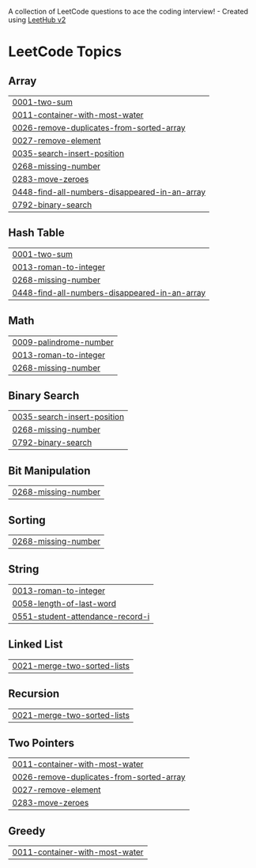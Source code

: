 A collection of LeetCode questions to ace the coding interview! - Created using [LeetHub v2](https://github.com/arunbhardwaj/LeetHub-2.0)
<!---LeetCode Topics Start-->
# LeetCode Topics
## Array
|  |
| ------- |
| [0001-two-sum](https://github.com/UtkarshTrivedi06/LeetCode/tree/master/0001-two-sum) |
| [0011-container-with-most-water](https://github.com/UtkarshTrivedi06/LeetCode/tree/master/0011-container-with-most-water) |
| [0026-remove-duplicates-from-sorted-array](https://github.com/UtkarshTrivedi06/LeetCode/tree/master/0026-remove-duplicates-from-sorted-array) |
| [0027-remove-element](https://github.com/UtkarshTrivedi06/LeetCode/tree/master/0027-remove-element) |
| [0035-search-insert-position](https://github.com/UtkarshTrivedi06/LeetCode/tree/master/0035-search-insert-position) |
| [0268-missing-number](https://github.com/UtkarshTrivedi06/LeetCode/tree/master/0268-missing-number) |
| [0283-move-zeroes](https://github.com/UtkarshTrivedi06/LeetCode/tree/master/0283-move-zeroes) |
| [0448-find-all-numbers-disappeared-in-an-array](https://github.com/UtkarshTrivedi06/LeetCode/tree/master/0448-find-all-numbers-disappeared-in-an-array) |
| [0792-binary-search](https://github.com/UtkarshTrivedi06/LeetCode/tree/master/0792-binary-search) |
## Hash Table
|  |
| ------- |
| [0001-two-sum](https://github.com/UtkarshTrivedi06/LeetCode/tree/master/0001-two-sum) |
| [0013-roman-to-integer](https://github.com/UtkarshTrivedi06/LeetCode/tree/master/0013-roman-to-integer) |
| [0268-missing-number](https://github.com/UtkarshTrivedi06/LeetCode/tree/master/0268-missing-number) |
| [0448-find-all-numbers-disappeared-in-an-array](https://github.com/UtkarshTrivedi06/LeetCode/tree/master/0448-find-all-numbers-disappeared-in-an-array) |
## Math
|  |
| ------- |
| [0009-palindrome-number](https://github.com/UtkarshTrivedi06/LeetCode/tree/master/0009-palindrome-number) |
| [0013-roman-to-integer](https://github.com/UtkarshTrivedi06/LeetCode/tree/master/0013-roman-to-integer) |
| [0268-missing-number](https://github.com/UtkarshTrivedi06/LeetCode/tree/master/0268-missing-number) |
## Binary Search
|  |
| ------- |
| [0035-search-insert-position](https://github.com/UtkarshTrivedi06/LeetCode/tree/master/0035-search-insert-position) |
| [0268-missing-number](https://github.com/UtkarshTrivedi06/LeetCode/tree/master/0268-missing-number) |
| [0792-binary-search](https://github.com/UtkarshTrivedi06/LeetCode/tree/master/0792-binary-search) |
## Bit Manipulation
|  |
| ------- |
| [0268-missing-number](https://github.com/UtkarshTrivedi06/LeetCode/tree/master/0268-missing-number) |
## Sorting
|  |
| ------- |
| [0268-missing-number](https://github.com/UtkarshTrivedi06/LeetCode/tree/master/0268-missing-number) |
## String
|  |
| ------- |
| [0013-roman-to-integer](https://github.com/UtkarshTrivedi06/LeetCode/tree/master/0013-roman-to-integer) |
| [0058-length-of-last-word](https://github.com/UtkarshTrivedi06/LeetCode/tree/master/0058-length-of-last-word) |
| [0551-student-attendance-record-i](https://github.com/UtkarshTrivedi06/LeetCode/tree/master/0551-student-attendance-record-i) |
## Linked List
|  |
| ------- |
| [0021-merge-two-sorted-lists](https://github.com/UtkarshTrivedi06/LeetCode/tree/master/0021-merge-two-sorted-lists) |
## Recursion
|  |
| ------- |
| [0021-merge-two-sorted-lists](https://github.com/UtkarshTrivedi06/LeetCode/tree/master/0021-merge-two-sorted-lists) |
## Two Pointers
|  |
| ------- |
| [0011-container-with-most-water](https://github.com/UtkarshTrivedi06/LeetCode/tree/master/0011-container-with-most-water) |
| [0026-remove-duplicates-from-sorted-array](https://github.com/UtkarshTrivedi06/LeetCode/tree/master/0026-remove-duplicates-from-sorted-array) |
| [0027-remove-element](https://github.com/UtkarshTrivedi06/LeetCode/tree/master/0027-remove-element) |
| [0283-move-zeroes](https://github.com/UtkarshTrivedi06/LeetCode/tree/master/0283-move-zeroes) |
## Greedy
|  |
| ------- |
| [0011-container-with-most-water](https://github.com/UtkarshTrivedi06/LeetCode/tree/master/0011-container-with-most-water) |
<!---LeetCode Topics End-->